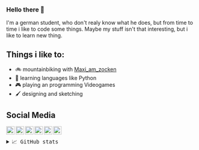 ### Hello there 👋

I'm a german student, who don't realy know what he does, but from time to time i like to code some things.
Maybe my stuff isn't that interesting, but i like to learn new thing.
 
## Things i like to:

- 🚲 mountainbiking with [Maxi_am_zocken] 
- 🌱 learning languages like Python
- 🎮 playing an programming Videogames
- 🖌  designing and sketching 

## Social Media

[<img align="left" alt="Blackinso | Instagram" width="22px" src="https://cdn.jsdelivr.net/npm/simple-icons@v3/icons/instagram.svg" />][instagram]
[<img align="left" alt="Blackinso | Reddit" width="22px" src="https://cdn.jsdelivr.net/npm/simple-icons@v3/icons/reddit.svg" />][reddit]
[<img align="left" alt="Blackinso | YouTube" width="22px" src="https://cdn.jsdelivr.net/npm/simple-icons@v3/icons/youtube.svg" />][youtube]
[<img align="left" alt="Blackinso | Twitter" width="22px" src="https://cdn.jsdelivr.net/npm/simple-icons@v3/icons/twitter.svg" />][twitter]
[<img align="left" alt="Blackinso | Twitter" width="22px" src="https://cdn.jsdelivr.net/npm/simple-icons@3.13.0/icons/steam.svg" />][steam]
[<img align="left" alt="Blackinso | Twitter" width="22px" src="https://cdn.jsdelivr.net/npm/simple-icons@3.13.0/icons/discord.svg" />][discord] <br/>

<details>
     <summary> <samp>📈 GitHub stats</samp></summary>
<br/>
 
![Github Stats](https://github-readme-stats.vercel.app/api?username=blackinso&count_private=true&show_icons=true)

<!-- Credit goes to https://github.com/shivammathur -->  

</details>

[Maxi_am_zocken]: https://github.com/MaxiAmZocken
[twitter]: https://twitter.com/Blackinso
[youtube]: https://www.youtube.com/channel/UCtDA9XYGnNGv6SGtn9Rt9kw
[reddit]: https://reddit.com/user/Blackinso
[instagram]: https://instagram.com/Blackinso
[discord]: https://discordapp.com/users/389046934473801728
[steam]: https://steamcommunity.com/profiles/76561198825652859/
